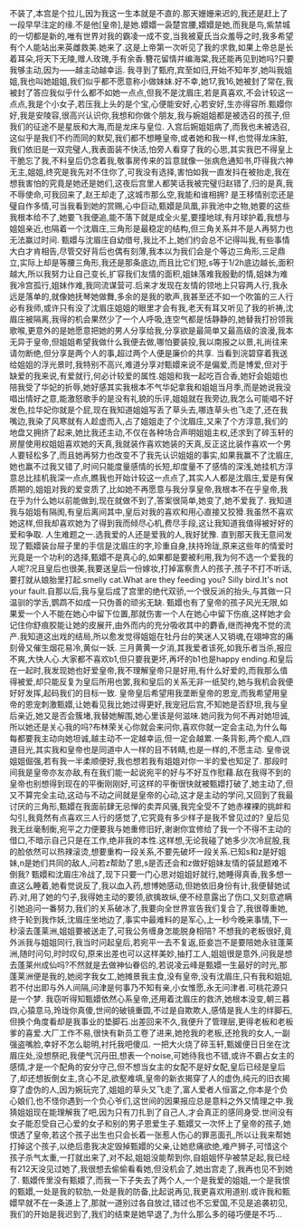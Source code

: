 不装了,本宫是个拉儿,因为我这一生本就是不直的.那天姗姗来迟的,我还是赶上了一段早早注定的缘.不是他[皇帝],是她.嬛嬛一袅楚宫腰,嬛嬛是她,而我是鸟,紫禁城的一切都是新的,唯有世界对我的霸凌一成不变,当我被夏氏当众羞辱之时,我多希望有个人能站出来英雌救美.她来了.这是上帝第一次听见了我的求救,如果上帝总是长着耳朵,将天下无陵,赠人玫瑰,手有余香.簪花留情并编海棠,我还能再见到她吗?只要我够主动,因为——越主动越幸运.
我寻到了甄府,宾至如归,开始不知年岁,她叫我姐姐,我也叫她姐姐,我们似乎都不愿意称小做妹妹.好不幸,她17,我16,她被封了常在,我被封了答应我似乎什么都不如她一点点,但我不是沈眉庄,若是真喜欢,不会计较这一点点,我是个小女子,若压我上头的是个宝,心便能安好,心若安好,生亦得容所.甄嬛你好,我是安陵容,很高兴认识你,我想和你做个朋友,我与婉姐姐都是被选召的孩子,但我们的征途不是星辰和大海,而是龙床与皇位.
入宫后婉姐姐病了,而我也未被选召,这似乎是我们不约而同的默契,我们都不想睡皇帝,或者她和我一样,也觉得龙床脏,我们依旧是一双完璧人,我表面装不快活,怕旁人看穿了我的心思,其实我巴不得皇上干脆忘了我,不料皇后仍念着我,敬事房传来的旨意就像一张病危通知书,吓得我六神无主,姐姐,终究是我先对不住你了,可我没有选择,害怕如我一直发抖在被抬走,我在想我害怕的究竟是她还是她们,这夜后宫里人都笑话我被完璧归赵错了,归的是真,我不辱使命,可我回来了,赵王却走了,这城市那么空,我能和谁相拥?
是王移情别恋还是璧自作多情,可当我看到她的赏赐,心中巨动,甄嬛是凤凰,非我池中之物,她要的这些我根本给不了,她要飞我便追,能不落下就是成全火星,要撞地球,有月球护着,我想与姐姐亲近,也隔着一个沈眉庄,三角形是最稳定的结构,但三角关系并不是人再努力也无法赢过时间.
甄嬛与沈眉庄自幼借号,我比不上,她们约会总不记得叫我,有些事情大白才肯相告,尽管交好背后也偶有刻薄,我本以为我们会是个等边三角形,三足鼎立,实际上却是等腰三角形,我还是那条底边,而且比它们短,s等于1/2h底边越长,面积越大,所以我努力让自己变长,扩容我们友情的面积,姐妹落难我殷勤的情,姐妹为难我冷宫孤行,姐妹作难,我同流谋营可.后来才发现在友情的领地上只容两人行,我永远是落单的,就像她抚琴她做舞,多余的是我的歌声,我甚至还不如一个吹笛的三人行必有我师,或许只有没了沈眉庄姐姐的眼里才会有我,老天有耳又听见了我的祈祷,沈眉庄被隔离,我得的机会果然少了一个人呼吸,连空气都是恬静静的,她替我打扮领我歌喉,更意外的是她愿意把她的男人分享给我,分享欲是最简单又最高级的浪漫,我本无异于皇帝,但姐姐希望我做什么我便去做,哪怕要装投,我以南报之以景,礼尚往来请勿断绝,但分享是两个人的事,超过两个人便是廉价的共享.
当看到浣碧穿着我送给姐姐的浮光景时,我特别不高兴,难道分享对甄嬛来说不是偏爱,而是博爱,但对于缺爱的我来说,有爱就行,何必计较爱的属性.姐姐和我一起吃百合香,她好会姐姐也陪我受了华妃的折辱,她好感其实我根本不气华妃拿我和姐姐当月季,而是她说我没唱出情好之意,能激怒歌手的是没有礼貌的乐评,姐姐就在我旁边,我怎么可能唱不好发色,拉华妃你就是个屁,现在我知道姐姐写丢了草头去,哪连草头也飞走了,还在我嘴边,我染了风寒就有人趁虚而入,占了姐姐走了个沈眉庄,又来了个方淳意,我们的地盘又拥挤了起来,她比我还主动,不仅在各种场合声明姐姐主权,还求到了碎玉轩的房屋使用权姐姐喜欢她的天真,我就装作喜欢她装的天真,反正这比装作喜欢一个男人要轻松多了,而且她再努力也改变不了我先认识姐姐的事实,如果我赢不了沈眉庄,她也赢不过我又错了,时间只能度量感情的长短,却度量不了感情的深浅,她挂机方淳意总比挂机我深一点点,瞧我也开始计较这一点点了,其实人人都是沈眉庄,爱是有保质期的,姐姐对我的爱变质了,比如她不再愿意与我分享皇帝,我根本不在乎皇帝,我在乎为什么她以前能做到,现在就做不到了,答案很简单,她变了,她不爱我了.
我知道我与姐姐有隔阂,有皇后离间其中,皇后对我的喜欢和用心直接又狡猾.我虽然不喜欢她这样,但我却喜欢她为了得到我而倾尽心机,费尽手段,这让我知道我值得被好好的爱和争取.
人生难题之一.选我爱的人还是爱我的人,我好犹豫.
直到那天我无意间发现了甄嬛装台屉子里的手信是沈眉庄的字,珍重自身,扶持玲珑,原来这些年的情爱时光竟是一个功利的选择,甄嬛不是真心的,如果都是要被利用,我为何不选一个爱我的人呢?况且皇后也很美,我要送皇后一份嫁妆,打掉富察贵人的孩子,孩子不打不听话,要打就从娘胎里打起.smelly cat.What are they feeding you? Silly bird.It's not your fault.自那以后,我与皇后成了宫里的绝代双骄,一个很反派的抬头,与其做一只温驯的学舌,鹦鹉不如成一只伪善的顽劣无缺.
甄嬛也有了皇帝的孩子风光无限,如果爱一个人不能在她心中留下位置,那就伤害一个人在她心中留下伤痕,这样她才会记住你舒痕胶能让她的皮展开,由外而内的充分吸收其中的麝香,继而神鬼不觉的流产.我知道这出戏的结局,所以愈发觉得姐姐在牡丹台的笑迷人又销魂,在翊坤宫的痛刻骨又催生烟花易冷,黄似一妖.
三月黄黄一夕消,其我爱者该死,如我乐者当杀,报应不爽,大快人心.大家都不喜欢b1,但只要我更坏,再坏的b1也是happy ending.和皇后在一起时,我发现她也好爱皇帝,我不理解皇帝只是好用,有什么好爱的,而我那么值得被爱,却只能反复为皇后所用也罢,我和皇后的关系无非一纸契约,她与我机会我便好好发挥,起码我们的目标一致.
皇帝皇后希望用我垄断皇帝的恩宠,而我希望用皇帝的恩宠刺激甄嬛,让她看见我比她过得更好,我宠冠后宫,不知她是否舒坦,我与皇后亲近,她又是否会簇堵,我替她解围,她心里该是何滋味.她问我为何不再对她坦诚,所以她还是关心我的吗?布林荣关心你就会来问你,喜欢你就一定会主动,为什么每每都要我主动向她坦诚,越主动不一定越幸运,但一定会越累.一条背影,两个痴人,四道目光,其实我和皇帝也是同道中人一样的目不转睛,也是一样的,不愿主动.
皇帝说姐姐倔强,若有我一半柔顺便好,我也想若我有姐姐对你一半的爱也知足了.
那段时间我是皇帝亦友亦敌,有在我们能一起说宛平的好与不好互作慰藉.敌在我得不到的皇帝也别想得到现在的平衡刚刚好,可这样的平衡很快就被甄嬛打破了,她主动了,但又不算完全主动,这动与不动之间就是皇帝的心动,这才是主动的学问,又回到了我最讨厌的三角形,甄嬛在我面前肆无忌惮的卖弄风骚,我完全受不了她赤裸裸的挑衅和勾引,我竟然有点喜欢三人行的感觉了,它究竟有多少样子是我不曾见过的?
皇后见我无丝毫制衡,宛平之力便要我与她重修旧好,谢谢你宜修给了我一个不得不主动的借口,不暗示自己只是在工作,绝非我的本性.这样想,无论我碰了她多少次冷屁股,我的脸依然可以热辣滚烫,想要重构一段关系,不要先破坏一段关系.已知s和z是好姐妹,n是她们共同的敌人,问若z帮助了恩,s是否还会和z做好姐妹友情的袋鼠题难不倒我?
甄嬛和沈眉庄冷战了,现下只要一门心思对姐姐好就行,她睡得真香,我多想一直这么睡着,她看觉说反了,我以血入药,想博她感动,但她依旧身份有计,我便替她试药.对,用了她的勺子,我得她主动的要领,欲擒故纵,便不经意露出了伤口,又刻意遮瞒引她追问一番努力,我们的关系破冰了,我要向全世界宣告我们复合了,我很尊重她,终于轮到我作妖,沈眉庄坐地边了,事实中最难料的是军心,上一秒今晚来事情,下一秒滚去蓬莱洲,姐姐要被送走了,可我公务缠身怎能脱身相陪?
不想我的老板很好,竟外派我与姐姐同行,我当时问起皇后,若宛平一去不复返,臣妾岂不是要陪她永驻蓬莱洲,随时问句,时时叹句,原来出差也可以这样美妙,抽打工人,姐姐很是意外,问我是想去蓬莱州成仙吗?不然就是去做神仙眷侣的,若说凌云峰是甄嬛一生最好的时光,那蓬莱洲便是我的,她阅字我女工,她摊景我主食,没有皇帝,没有沈眉庄,只有我和姐姐,若不付出即与外人间隔,问津是何事乃不知有亲,小女惟愿,永无问津者.可桃花源只是一个梦.
我窃听得知甄嬛依然心系皇帝,还用着沈眉庄的救济,她根本没变,朝三暮四,心猿意马,玲珑你真傻,世间的破镜重圆,不过是自欺欺人,感情是我人生的绊脚石,但换个角度看却是我事业的垫脚石.出差回来不久,我便升了管理层,更得老板和老板爹的喜爱.大厂工作不易,很快有新员工卷了进来,她抢我的老板,还抢我的女人,一副强盗嘴脸,幸好不怎么聪明,衬托我吧傻瓜.
一把大火烧了碎玉轩,甄媛便日日坐在沈眉庄处,没想祭祀,我便气沉丹田,想表一个noise,可她待我也不错,或许不霸占女主的感情,才是一个配角的安分守己,但不想当女主的女配不是好女配,皇后已经是皇后了,却还想扳倒女主,贪心不足,欲壑难填,皇帝的新衣揭穿了人的虚伪,纯元的旧衣揭穿了虚伪的人,因为婉玩完了,姐姐的草头又飞走了,富人爱者人恒富之,你本是个负心娘们,也不怪你遇到一个负心爷们,这世间的因果报应总是意料之外又情理之中.我猜姐姐现在能理解我了吧,因为只有刀扎到了自己人,才会真正的感同身受.世间没有女子能忍受自己心爱的女子和别的男子恩爱生子.甄嬛又一次怀上了皇帝的孩子,她恨透了皇帝,若这个孩子出生也只会长着一张惹人伤心的罪恶面孔,所以让我来帮她打掉这个孩子,以绝后患我决定毁掉甄嬛的父亲,让她悲痛欲绝,难产狮子,可惜这个孩子杀气太重,一打就出来了,对不起,姐姐没能帮到你,自姐姐怀孕被禁足起,我已经有212天没见过她了,我很想去偷偷看看她,但没机会了,她出宫走了,我再也见不到她了.
甄嬛传里没有甄嬛了,而我一下子失去了两个人,一个是我爱的姐姐,一个是我恨的甄嬛,一处是我的软肋,一处是我的防备,比起说再见,我更喜欢用道别.或许我和甄嬛早就不在一条道上了,那就一道别过各自放过,错过也不忘爱国,不见是追袭初见,我们的开始是我迟到了,我们的结束是她早退了,为什么那么多的碰巧便是不巧...
